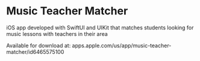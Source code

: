 # Music Teacher Matcher
iOS app developed with SwiftUI and UIKit that matches students looking for music lessons with teachers in their area

Available for download at: 
apps.apple.com/us/app/music-teacher-matcher/id6465575100
